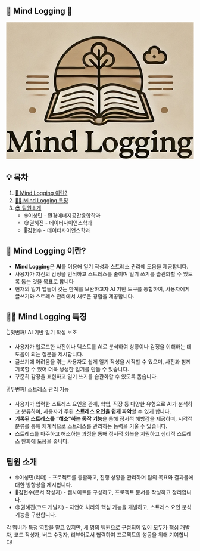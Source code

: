 ## 📓 Mind Logging 📓
![title](https://github.com/dltjdas2000/Mind-Logging/blob/main/logoImage.jpg)   
## 💡 목차

1. [🙌 Mind Logging 이란?](#-mind-logging-이란)
2. [🙋‍♀️ Mind Logging 특징](#%EF%B8%8F-mind-logging-%ED%8A%B9%EC%A7%95)
3. [😎 팀원소개](#팀원-소개)
    - 🤓이성민 - 환경에너지공간융합학과
    - 😪권혜진 - 데이터사이언스학과
    - 🫥김현수 - 데이터사이언스학과

## 🙌 Mind Logging 이란?
- **Mind Logging**은 **AI**를 이용해 일기 작성과 스트레스 관리에 도움을 제공합니다. 
- 사용자가 자신의 감정을 인식하고 스트레스를 줄이며 일기 쓰기를 습관화할 수 있도록 돕는 것을 목표로 합니다
- 현재의 일기 앱들이 갖는 한계를 보완하고자 AI 기반 도구를 통합하여, 사용자에게 글쓰기와 스트레스 관리에서 새로운 경험을 제공합니다.


## 🙋‍♀️ Mind Logging 특징
👆첫번째!  AI 기반 일기 작성 보조   

- 사용자가 업로드한 사진이나 텍스트를 AI로 분석하여 상황이나 감정을 이해하는 데 도움이 되는 질문을 제시합니다.
- 글쓰기에 어려움을 겪는 사용자도 쉽게 일기 작성을 시작할 수 있으며, 사진과 함께 기록할 수 있어 더욱 생생한 일기를 만들 수 있습니다.
- 꾸준히 감정을 표현하고 일기 쓰기를 습관화할 수 있도록 돕습니다.

✌️두번째! 스트레스 관리 기능
- 사용자가 입력한 스트레스 요인을 관계, 학업, 직장 등 다양한 유형으로 AI가 분석하고 분류하여, 사용자가 주된 **스트레스 요인을 쉽게 파악**할 수 있게 합니다.
- **기록된 스트레스를 “해소”하는 동작 기능**을 통해 정서적 해방감을 제공하며, 시각적 분류를 통해 체계적으로 스트레스를 관리하는 능력을 키울 수 있습니다.
- 스트레스를 마주하고 해소하는 과정을 통해 정서적 회복을 지원하고 심리적 스트레스 완화에 도움을 줍니다.


  
## 팀원 소개
 - 🤓이성민(리더) - 
 프로젝트를 총괄하고, 진행 상황을 관리하며 팀의 목표와 결과물에 대한 방향성을 제시합니다.
 - 🫥김현수(문서 작성자) -
 웹사이트를 구성하고, 프로젝트 문서를 작성하고 정리합니다.
 - 😪권혜진(코드 개발자) -
 자연어 처리의 핵심 기능을 개발하고, 스트레스 요인 분석 기능을 구현합니다.

각 멤버가 특정 역할을 맡고 있지만, 세 명의 팀원으로 구성되어 있어 모두가 핵심 개발자, 코드 작성자, 버그 수정자, 리뷰어로서 협력하여 프로젝트의 성공을 위해 기여합니다!
    


